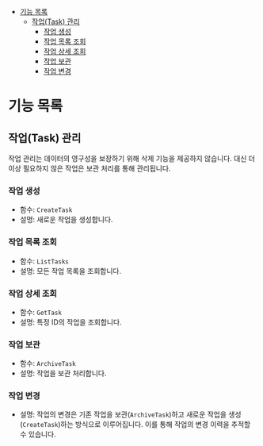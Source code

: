 <!-- @import "[TOC]" {cmd="toc" depthFrom=1 depthTo=6 orderedList=false} -->

<!-- code_chunk_output -->

- [기능 목록](#기능-목록)
  - [작업(Task) 관리](#작업task-관리)
    - [작업 생성](#작업-생성)
    - [작업 목록 조회](#작업-목록-조회)
    - [작업 상세 조회](#작업-상세-조회)
    - [작업 보관](#작업-보관)
    - [작업 변경](#작업-변경)

<!-- /code_chunk_output -->


# 기능 목록

## 작업(Task) 관리

작업 관리는 데이터의 영구성을 보장하기 위해 삭제 기능을 제공하지 않습니다.
대신 더 이상 필요하지 않은 작업은 보관 처리를 통해 관리됩니다.

### 작업 생성
- 함수: `CreateTask`
- 설명: 새로운 작업을 생성합니다.

### 작업 목록 조회
- 함수: `ListTasks`
- 설명: 모든 작업 목록을 조회합니다.

### 작업 상세 조회
- 함수: `GetTask`
- 설명: 특정 ID의 작업을 조회합니다.

### 작업 보관
- 함수: `ArchiveTask`
- 설명: 작업을 보관 처리합니다.

### 작업 변경
- 설명: 작업의 변경은 기존 작업을 보관(`ArchiveTask`)하고 새로운 작업을 생성(`CreateTask`)하는 방식으로 이루어집니다. 이를 통해 작업의 변경 이력을 추적할 수 있습니다.
